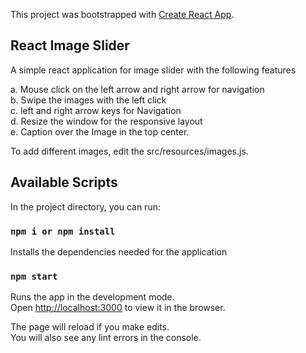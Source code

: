 This project was bootstrapped with [Create React App](https://github.com/facebook/create-react-app).

## React Image Slider

A simple react application for image slider with the following features

a. Mouse click on the left arrow and right arrow for navigation<br>
b. Swipe the images with the left click<br>
c. left and right arrow keys for Navigation<br>
d. Resize the window for the responsive layout<br>
e. Caption over the Image in the top center.<br>

To add different images, edit the src/resources/images.js.

## Available Scripts

In the project directory, you can run:

### `npm i or npm install`

Installs the dependencies needed for the application

### `npm start`

Runs the app in the development mode.<br>
Open [http://localhost:3000](http://localhost:3000) to view it in the browser.

The page will reload if you make edits.<br>
You will also see any lint errors in the console.

